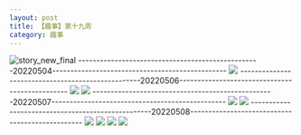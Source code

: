 ```yaml
---
layout: post
title: 【趣事】第十九周
category: 趣事
---
```

![story_new_final](http://rdr022gcy.hd-bkt.clouddn.com/img/story_new_final_0322.png)
--------------------------------------------------20220504------------------------------------------------
![](http://rdr13xtfo.hd-bkt.clouddn.com/img/funny-220504-b-1.png)
--------------------------------------------------20220506-----------------------------------------------
![](http://rdr13xtfo.hd-bkt.clouddn.com/img/pel-220506-4.jpg)
![](http://rdr13xtfo.hd-bkt.clouddn.com/img/pel-220506-7.jpg)
--------------------------------------------------20220507------------------------------------------------
![](http://rdr13xtfo.hd-bkt.clouddn.com/img/factors-220507-2.png)
![](http://rdr13xtfo.hd-bkt.clouddn.com/img/factors-220507-5.png)
--------------------------------------------------20220508------------------------------------------------
![](http://rdr13xtfo.hd-bkt.clouddn.com/img/funny-220508-1.jpg)
![](http://rdr13xtfo.hd-bkt.clouddn.com/img/funny-220508-2-new.png)
![](http://rdr13xtfo.hd-bkt.clouddn.com/img/funny-220508-new-1.png)
![](http://rdr13xtfo.hd-bkt.clouddn.com/img/funny-220508-new-2.png)
  




